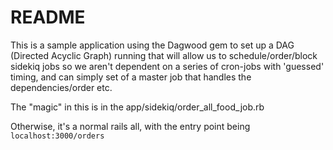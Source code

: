 # README

This is a sample application using the Dagwood gem to set up a DAG (Directed Acyclic Graph) running that will allow us to schedule/order/block sidekiq jobs so we aren't dependent on a series of cron-jobs with 'guessed' timing, and can simply set of a master job that handles the dependencies/order etc.

The "magic" in this is in the app/sidekiq/order_all_food_job.rb

Otherwise, it's a normal rails all, with the entry point being `localhost:3000/orders`
